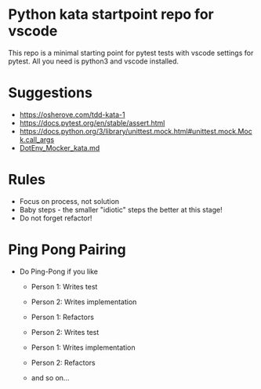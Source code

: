 # Python kata startpoint repo for vscode
This repo is a minimal starting point for pytest tests with vscode settings for pytest.
All you need is python3 and vscode installed.

# Suggestions
- https://osherove.com/tdd-kata-1
- https://docs.pytest.org/en/stable/assert.html
- https://docs.python.org/3/library/unittest.mock.html#unittest.mock.Mock.call_args
- [DotEnv_Mocker_kata.md](DotEnv_Mocker_kata.md)


# Rules
- Focus on process, not solution
- Baby steps - the smaller "idiotic" steps the better at this stage!
- Do not forget refactor!

# Ping Pong Pairing
- Do Ping-Pong if you like
  - Person 1: Writes test
  - Person 2: Writes implementation
  - Person 1: Refactors

  - Person 2: Writes test
  - Person 1: Writes implementation
  - Person 2: Refactors

  - and so on...
